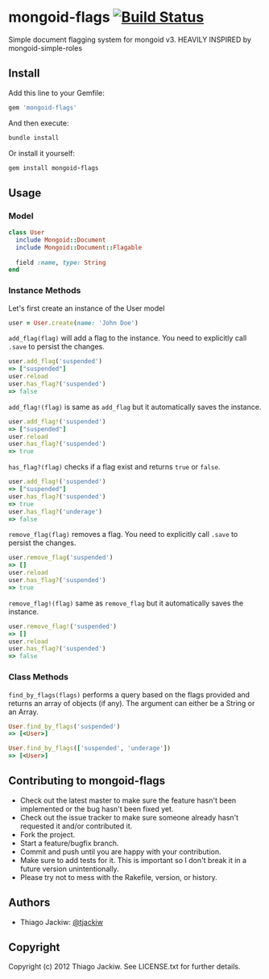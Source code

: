 # mongoid-flags [![Build Status](http://travis-ci.org/tjackiw/mongoid-flags.png)](http://travis-ci.org/tjackiw/mongoid-flags)

Simple document flagging system for mongoid v3. HEAVILY INSPIRED by mongoid-simple-roles

## Install

Add this line to your Gemfile:

```ruby
gem 'mongoid-flags'
```

And then execute:

```ruby
bundle install
```

Or install it yourself:

```ruby
gem install mongoid-flags
```

## Usage

### Model

```ruby
class User
  include Mongoid::Document
  include Mongoid::Document::Flagable
  
  field :name, type: String
end
```

### Instance Methods

Let's first create an instance of the User model

```ruby
user = User.create(name: 'John Doe')
```

`add_flag(flag)` will add a flag to the instance. You need to explicitly call `.save` to persist the changes.

```ruby
user.add_flag('suspended')
=> ["suspended"]
user.reload
user.has_flag?('suspended')
=> false
```

`add_flag!(flag)` is same as `add_flag` but it automatically saves the instance.

```ruby
user.add_flag!('suspended')
=> ["suspended"]
user.reload
user.has_flag?('suspended')
=> true
```

`has_flag?(flag)` checks if a flag exist and returns `true` or `false`.

```ruby
user.add_flag!('suspended')
=> ["suspended"]
user.has_flag?('suspended')
=> true
user.has_flag?('underage')
=> false
```

`remove_flag(flag)` removes a flag. You need to explicitly call `.save` to persist the changes.

```ruby
user.remove_flag('suspended')
=> []
user.reload
user.has_flag?('suspended')
=> true
```

`remove_flag!(flag)` same as `remove_flag` but it automatically saves the instance.

```ruby
user.remove_flag!('suspended')
=> []
user.reload
user.has_flag?('suspended')
=> false
```

### Class Methods

`find_by_flags(flags)` performs a query based on the flags provided and returns an array of objects (if any). The argument can either be a String or an Array.

```ruby
User.find_by_flags('suspended')
=> [<User>]

User.find_by_flags(['suspended', 'underage'])
=> [<User>]
```

## Contributing to mongoid-flags
 
* Check out the latest master to make sure the feature hasn't been implemented or the bug hasn't been fixed yet.
* Check out the issue tracker to make sure someone already hasn't requested it and/or contributed it.
* Fork the project.
* Start a feature/bugfix branch.
* Commit and push until you are happy with your contribution.
* Make sure to add tests for it. This is important so I don't break it in a future version unintentionally.
* Please try not to mess with the Rakefile, version, or history.

## Authors

* Thiago Jackiw: [@tjackiw](http://twitter.com/tjackiw)

## Copyright

Copyright (c) 2012 Thiago Jackiw. See LICENSE.txt for further details.

